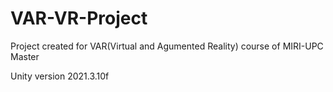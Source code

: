 # VAR-VR-Project
Project created for VAR(Virtual and Agumented Reality) course of MIRI-UPC Master

Unity version 2021.3.10f
